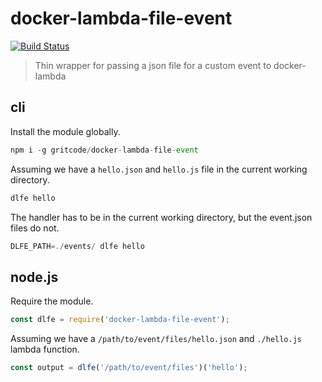 # docker-lambda-file-event

[![Build Status](https://travis-ci.org/gritcode/docker-lambda-file-event.svg?branch=master)](https://travis-ci.org/gritcode/docker-lambda-file-event)

> Thin wrapper for passing a json file for a custom event to docker-lambda


## cli

Install the module globally.  
```javascript
npm i -g gritcode/docker-lambda-file-event
```

Assuming we have a `hello.json` and `hello.js` file in the current working directory.  
```javascript
dlfe hello
```

The handler has to be in the current working directory, but the event.json files do not.  
```javascript
DLFE_PATH=./events/ dlfe hello
```

## node.js

Require the module.  
```javascript
const dlfe = require('docker-lambda-file-event');
```

Assuming we have a `/path/to/event/files/hello.json` and `./hello.js` lambda function.  
```javascript
const output = dlfe('/path/to/event/files')('hello');
```

